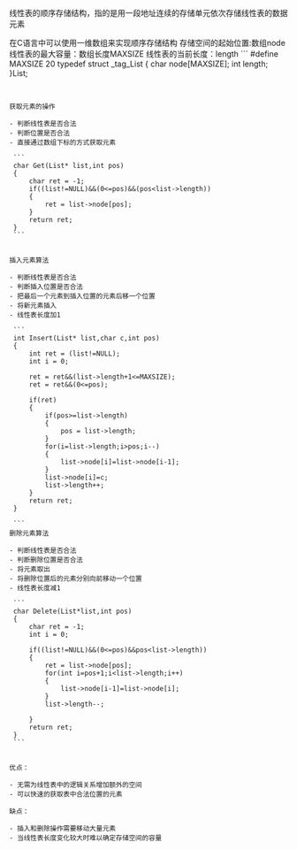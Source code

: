 ﻿线性表的顺序存储结构，指的是用一段地址连续的存储单元依次存储线性表的数据元素

在C语言中可以使用一维数组来实现顺序存储结构
存储空间的起始位置:数组node
线性表的最大容量：数组长度MAXSIZE
线性表的当前长度：length
    ```
    #define MAXSIZE 20
    typedef struct _tag_List
    {
         char node[MAXSIZE];
         int length;
    }List;
   ```


获取元素的操作

 - 判断线性表是否合法
 - 判断位置是否合法
 - 直接通过数组下标的方式获取元素

    ```
    char Get(List* list,int pos)
    {
        char ret = -1;
        if((list!=NULL)&&(0<=pos)&&(pos<list->length))
        {
            ret = list->node[pos];
        }
        return ret;
    }
    ```
    
    
插入元素算法

 - 判断线性表是否合法
 - 判断插入位置是否合法
 - 把最后一个元素到插入位置的元素后移一个位置
 - 将新元素插入
 - 线性表长度加1

    ```
    int Insert(List* list,char c,int pos)
    {
        int ret = (list!=NULL);
        int i = 0;
        
        ret = ret&&(list->length+1<=MAXSIZE);
        ret = ret&&(0<=pos);
        
        if(ret)
        {
            if(pos>=list->length)
            {
                pos = list->length;
            }
            for(i=list->length;i>pos;i--)
            {
                list->node[i]=list->node[i-1];
            }
            list->node[i]=c;
            list->length++;
        }
        return ret;
    }
    
    ```
删除元素算法

 - 判断线性表是否合法
 - 判断删除位置是否合法
 - 将元素取出
 - 将删除位置后的元素分别向前移动一个位置
 - 线性表长度减1

    ```
    char Delete(List*list,int pos)
    {
        char ret = -1;
        int i = 0;
        
        if((list!=NULL)&&(0<=pos)&&pos<list->length))
        {
            ret = list->node[pos];
            for(int i=pos+1;i<list->length;i++)
            {
                list->node[i-1]=list->node[i];
            }
            list->length--;
        
        }
        return ret;
    }
    ```
    
    
优点：

 - 无需为线性表中的逻辑关系增加额外的空间
 - 可以快速的获取表中合法位置的元素
 
缺点：

 - 插入和删除操作需要移动大量元素
 - 当线性表长度变化较大时难以确定存储空间的容量
 

 
 
 

